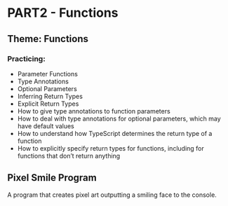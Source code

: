 # PART2 - Functions
## Theme: Functions
### Practicing:
- Parameter Functions 
- Type Annotations
- Optional Parameters
- Inferring Return Types
- Explicit Return Types
- How to give type annotations to function parameters
- How to deal with type annotations for optional parameters, which may have default values
- How to understand how TypeScript determines the return type of a function
- How to explicitly specify return types for functions, including for functions that don’t return anything


## Pixel Smile Program
A program that  creates pixel art outputting a smiling face to the console.
